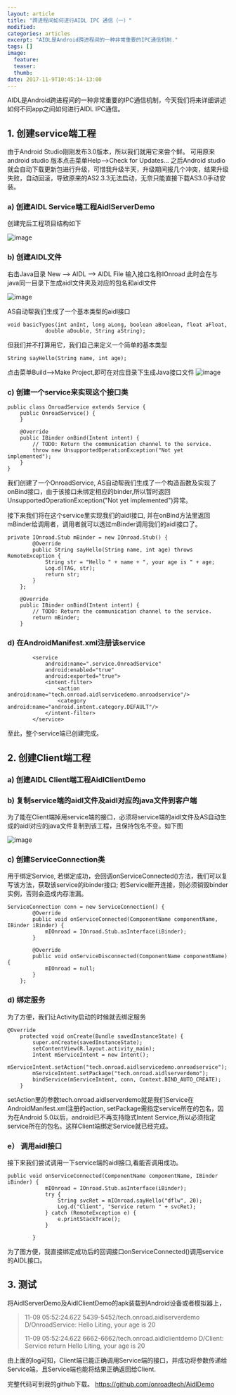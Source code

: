 ```yaml
---
layout: article
title: "跨进程间如何进行AIDL IPC 通信（一）"
modified:
categories: articles
excerpt: "AIDL是Android跨进程间的一种非常重要的IPC通信机制."
tags: []
image:
  feature:
  teaser:
  thumb:
date: 2017-11-9T10:45:14-13:00
---
```




AIDL是Android跨进程间的一种非常重要的IPC通信机制，今天我们将来详细讲述如何不同app之间如何进行AIDL IPC通信。

## 1. 创建service端工程

由于Android Studio刚刚发布3.0版本，所以我们就用它来尝个鲜。
可用原来android studio 版本点击菜单Help-->Check for Updates... 之后Android studio就会自动下载更新包进行升级，可惜我升级半天，升级期间报几个冲突，结果升级失败，自动回滚，导致原来的AS2.3.3无法启动，无奈只能直接下载AS3.0手动安装。

### a) 创建AIDL Service端工程AidlServerDemo

创建完后工程项目结构如下

![image](http://www.onroad.tech/images/2017110901.PNG)

### b) 创建AIDL文件

右击Java目录 New --> AIDL --> AIDL File
输入接口名称IOnroad
此时会在与java同一目录下生成aidl文件夹及对应的包名和aidl文件

![image](http://www.onroad.tech/images/2017110902.PNG)

AS自动帮我们生成了一个基本类型的aidl接口

```
void basicTypes(int anInt, long aLong, boolean aBoolean, float aFloat,
            double aDouble, String aString);
```

但我们并不打算用它，我们自己来定义一个简单的基本类型

```
String sayHello(String name, int age);
```

点击菜单Build-->Make Project,即可在对应目录下生成Java接口文件
![image](http://www.onroad.tech/images/2017110903.PNG)

### c) 创建一个service来实现这个接口类

```
public class OnroadService extends Service {
    public OnroadService() {
    }

    @Override
    public IBinder onBind(Intent intent) {
        // TODO: Return the communication channel to the service.
        throw new UnsupportedOperationException("Not yet implemented");
    }
}
```

我们创建了一个OnroadService, AS自动帮我们生成了一个构造函数及实现了onBind接口，由于该接口未绑定相应的binder,所以暂时返回UnsupportedOperationException("Not yet implemented")异常。

接下来我们将在这个service里实现我们的aidl接口, 并在onBind方法里返回mBinder给调用者，调用者就可以透过mBinder调用我们的aidl接口了。

```
private IOnroad.Stub mBinder = new IOnroad.Stub() {
        @Override
        public String sayHello(String name, int age) throws RemoteException {
            String str = "Hello " + name + ", your age is " + age;
            Log.d(TAG, str);
            return str;
        }
    };

    @Override
    public IBinder onBind(Intent intent) {
        // TODO: Return the communication channel to the service.
        return mBinder;
    }
```

### d) 在AndroidManifest.xml注册该service

```
        <service
            android:name=".service.OnroadService"
            android:enabled="true"
            android:exported="true">
            <intent-filter>
                <action android:name="tech.onroad.aidlservicedemo.onroadservice"/>
                <category android:name="android.intent.category.DEFAULT"/>
            </intent-filter>
        </service>
```

至此，整个service端已创建完成。

## 2. 创建Client端工程

### a) 创建AIDL Client端工程AidlClientDemo

### b) 复制service端的aidl文件及aidl对应的java文件到客户端 

为了能在Client端掉用service端的接口，必须将service端的aidl文件及AS自动生成的aidl对应的java文件复制到该工程，且保持包名不变。如下图

![image](http://www.onroad.tech/images/2017110904.PNG)

### c) 创建ServiceConnection类

用于绑定Service, 若绑定成功，会回调onServiceConnected()方法，我们可以复写该方法，获取该service的ibinder接口; 若Service断开连接，则必须销毁binder实例，否则会造成内存泄漏。

```
ServiceConnection conn = new ServiceConnection() {
        @Override
        public void onServiceConnected(ComponentName componentName, IBinder iBinder) {
            mIOnroad = IOnroad.Stub.asInterface(iBinder);
        }

        @Override
        public void onServiceDisconnected(ComponentName componentName) {
            mIOnroad = null;
        }
    };
```

### d) 绑定服务

为了方便，我们让Activity启动的时候就去绑定服务

```
@Override
    protected void onCreate(Bundle savedInstanceState) {
        super.onCreate(savedInstanceState);
        setContentView(R.layout.activity_main);
        Intent mServiceIntent = new Intent();
        mServiceIntent.setAction("tech.onroad.aidlservicedemo.onroadservice");
        mServiceIntent.setPackage("tech.onroad.aidlserverdemo");
        bindService(mServiceIntent, conn, Context.BIND_AUTO_CREATE);
    }
```

setAction里的参数tech.onroad.aidlserverdemo就是我们Service在AndroidManifest.xml注册的action, setPackage需指定service所在的包名，因为在Android 5.0以后，android已不再支持隐式Intent Service,所以必须指定service所在的包名。这样Client端绑定Service就已经完成。

### e） 调用aidl接口

接下来我们尝试调用一下service端的aidl接口,看能否调用成功。

```
public void onServiceConnected(ComponentName componentName, IBinder iBinder) {
            mIOnroad = IOnroad.Stub.asInterface(iBinder);
            try {
                String svcRet = mIOnroad.sayHello("dflw", 20);
                Log.d("Client", "Service return " + svcRet);
            } catch (RemoteException e) {
                e.printStackTrace();
            }

        }
```

为了图方便，我直接绑定成功后的回调接口onServiceConnected()调用service的AIDL接口。

## 3. 测试

将AidlServerDemo及AidlClientDemo的apk装载到Android设备或者模拟器上，

> 11-09 05:52:24.622 5439-5452/tech.onroad.aidlserverdemo D/OnroadService: Hello Liting, your age is 20
>
> 11-09 05:52:24.622 6662-6662/tech.onroad.aidlclientdemo D/Client: Service return Hello Liting, your age is 20

由上面的log可知，Client端已能正确调用Service端的接口，并成功将参数传递给Service端，且Service端也能将结果正确返回给Client.

完整代码可到我的github下载。
https://github.com/onroadtech/AidlDemo
